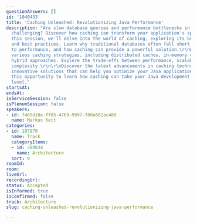 ```yaml
---
questionAnswers: []
id: '1040433'
title: 'Caching Unleashed: Revolutionizing Java Performance'
description: "Are slow database queries and performance bottlenecks in your Java applications
  challenging? Discover how caching can transform your application's speed and responsiveness.\r\n\r\nIn
  this session, we'll delve into the world of caching, exploring its benefits, challenges,
  and best practices. Learn why traditional databases often fall short when it comes
  to performance, and how caching can provide a powerful solution.\r\nWe'll discuss
  various caching strategies, including distributed caches, in-memory caches, and
  hybrid approaches. Explore the trade-offs between performance, scalability, and
  complexity.\r\n\r\nDiscover the latest advancements in caching technology, including
  innovative solutions that can help you optimize your Java applications. Don't miss
  this opportunity to learn how caching can take your Java development to the next
  level."
startsAt:
endsAt:
isServiceSession: false
isPlenumSession: false
speakers:
- id: f465d18e-ff85-47b9-9997-f00a602ac48d
  name: Markus Kett
categories:
- id: 107979
  name: Track
  categoryItems:
  - id: 389034
    name: Architecture
  sort: 0
roomId:
room:
liveUrl:
recordingUrl:
status: Accepted
isInformed: true
isConfirmed: false
track: Architecture
slug: caching-unleashed-revolutionizing-java-performance

---
```

